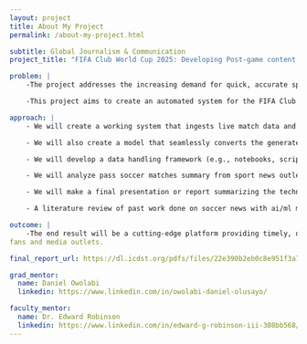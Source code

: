 ```yaml
---
layout: project
title: About My Project
permalink: /about-my-project.html

subtitle: Global Journalism & Communication
project_title: "FIFA Club World Cup 2025: Developing Post-game content using AI for automated soccer box scores and video news reports"

problem: |
    -The project addresses the increasing demand for quick, accurate sports highlights while offering students valuable hands-on experience in rapidly growing fields. By working with live match data, creating automated box scores, and generating one-minute video news segments, students will gain practical skills in machine learning, natural language processing, and audio synthesis. This experience will equip them with the expertise needed to excel in the evolving landscape where sports media and artificial intelligence intersect.

    -This project aims to create an automated system for the FIFA Club World Cup 2025 and  FIFA World Cup 2026 that delivers near real-time post-game content. Leveraging machine learning, deep learning models, and advanced transformers libraries, the system will generate concise game summaries and transform them into engaging audio/video news segments with natural-sounding voice narration.

approach: |
    - We will create a working system that ingests live match data and produces concise textual overviews (e.g., box scores, game highlights).

    - We will also create a model that seamlessly converts the generated summaries into clear, natural-sounding audio clips.

    - We will develop a data handling framework (e.g., notebooks, scripts) illustrating how match statistics are collected, processed, and fed into the AI pipelines.

    - We will analyze pass soccer matches summary from sport news outlet to create authentic game summaries for the model

    - We will make a final presentation or report summarizing the technical details, challenges, and lessons learned, highlighting how the system meets real-world needs in sports media.

    - A literature review of past work done on soccer news with ai/ml models

outcome: |
    -The end result will be a cutting-edge platform providing timely, digestible soccer coverage to
fans and media outlets.

final_report_url: https://dl.icdst.org/pdfs/files/22e390b2eb0c8e951f3a742fda5b2d1d.pdf

grad_mentor:
  name: Daniel Owolabi
  linkedin: https://www.linkedin.com/in/owolabi-daniel-olusayo/

faculty_mentor:
  name: Dr. Edward Robinson
  linkedin: https://www.linkedin.com/in/edward-g-robinson-iii-308bb568/
---
```

